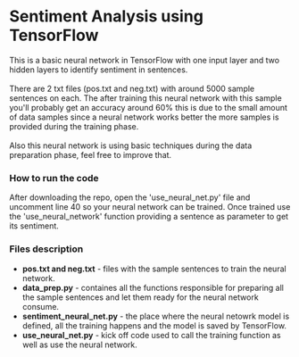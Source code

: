 # Sentiment Analysis using TensorFlow
This is a basic neural network in TensorFlow with one input layer and two hidden layers to identify sentiment in sentences.
<BR><BR>There are 2 txt files (pos.txt and neg.txt) with around 5000 sample sentences on each. The after training this neural network with this sample you'll probably get an accuracy around 60% this is due to the small amount of data samples since a neural network works better the more samples is provided during the training phase.
<BR><BR>Also this neural network is using basic techniques during the data preparation phase, feel free to improve that.
  
### How to run the code
After downloading the repo, open the 'use_neural_net.py' file and uncomment line 40 so your neural network can be trained. Once trained use the 'use_neural_network' function providing a sentence as parameter to get its sentiment.

### Files description
- **pos.txt and neg.txt** - files with the sample sentences to train the neural network.
- **data_prep.py** - containes all the functions responsible for preparing all the sample sentences and let them ready for the neural network consume.
- **sentiment_neural_net.py** - the place where the neural netowrk model is defined, all the training happens and the model is saved by TensorFlow.
- **use_neural_net.py** - kick off code used to call the training function as well as use the neural network.
